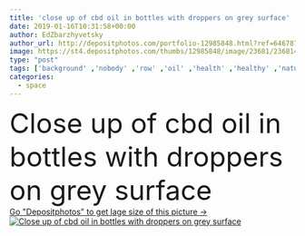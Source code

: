 ```yaml
---
title: 'close up of cbd oil in bottles with droppers on grey surface'
date: 2019-01-16T10:31:58+00:00
author: EdZbarzhyvetsky
author_url: http://depositphotos.com/portfolio-12985848.html?ref=64678756
image: https://st4.depositphotos.com/thumbs/12985848/image/23681/236814206/api_thumb_450.jpg?forcejpeg=true
type: "post"
tags: ['background' ,'nobody' ,'row' ,'oil' ,'health' ,'healthy' ,'natural' ,'medicine' ,'healthcare' ,'medical' ,'therapy' ,'grey' ,'surface' ,'bottles' ,'cure' ,'medication' ,'medicinal' ,'drug' ,'healing' ,'antioxidant' ,'essential' ,'extract' ,'analgesic' ,'Cannabis' ,'antidepressant' ,'cbd' ,'tranquilizer' ,'droppers' ,'copy space' ,'selective focus' ,'close up' ,'Studio Shot' ,'cannabidiol' ,'neuroprotection' ]
categories: 
  - space
---
```

<div aling="center">
            <font size="60"> Close up of cbd oil in bottles with droppers on grey surface</font>   
</div>
<div>
    <a href='https://depositphotos.com/236814206/stock-photo-close-cbd-oil-bottles-droppers.html?ref=64678756' target=_blank > Go "Depositphotos" to get lage size of this picture ->
        <img href='https://depositphotos.com/236814206/stock-photo-close-cbd-oil-bottles-droppers.html?ref=64678756' src='https://st4.depositphotos.com/12985848/23681/i/950/depositphotos_236814206-stock-photo-close-cbd-oil-bottles-droppers.jpg?forcejpeg=true' alt='Close up of cbd oil in bottles with droppers on grey surface' >
    </a>
</div>

